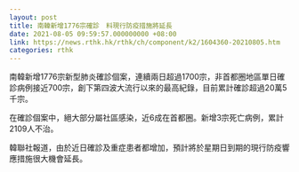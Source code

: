 ```yaml
---
layout: post
title: 南韓新增1776宗確診　料現行防疫措施將延長
date: 2021-08-05 09:59:57.000000000 +08:00
link: https://news.rthk.hk/rthk/ch/component/k2/1604360-20210805.htm
categories: rthk
---
```


南韓新增1776宗新型肺炎確診個案，連續兩日超過1700宗，非首都圈地區單日確診病例接近700宗，創下第四波大流行以來的最高紀錄，目前累計確診超過20萬5千宗。

在確診個案中，絕大部分屬社區感染，近6成在首都圈。新增3宗死亡病例，累計2109人不治。

韓聯社報道，由於近日確診及重症患者都增加，預計將於星期日到期的現行防疫響應措施很大機會延長。
